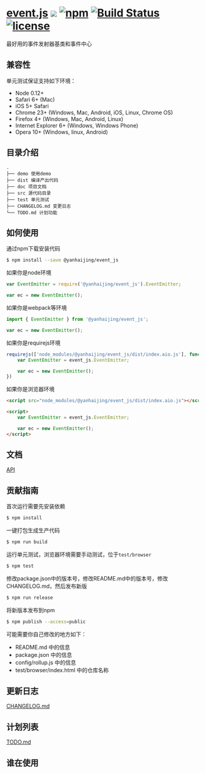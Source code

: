 # [event.js](https://github.com/yanhaijing/event.js) [![](https://img.shields.io/badge/Powered%20by-jslib%20base-brightgreen.svg)](https://github.com/yanhaijing/jslib-base) [![npm](https://img.shields.io/badge/npm-0.1.0-orange.svg)](https://www.npmjs.com/package/@yanhaijing/event_js) [![Build Status](https://travis-ci.org/yanhaijing/event.js.svg?branch=master)](https://travis-ci.org/yanhaijing/event.js) [![license](https://img.shields.io/badge/license-MIT-blue.svg)](https://github.com/yanhaijing/event.js/blob/master/LICENSE)
最好用的事件发射器基类和事件中心

## 兼容性
单元测试保证支持如下环境：

- Node 0.12+
- Safari 6+ (Mac)
- iOS 5+ Safari
- Chrome 23+ (Windows, Mac, Android, iOS, Linux, Chrome OS)
- Firefox 4+ (Windows, Mac, Android, Linux)
- Internet Explorer 6+ (Windows, Windows Phone)
- Opera 10+ (Windows, linux, Android)

## 目录介绍

```
.
├── demo 使用demo
├── dist 编译产出代码
├── doc 项目文档
├── src 源代码目录
├── test 单元测试
├── CHANGELOG.md 变更日志
└── TODO.md 计划功能
```

## 如何使用
通过npm下载安装代码

```bash
$ npm install --save @yanhaijing/event_js
```

如果你是node环境

```js
var EventEmitter = require('@yanhaijing/event_js').EventEmitter;

var ec = new EventEmitter();
```

如果你是webpack等环境

```js
import { EventEmitter } from '@yanhaijing/event_js';

var ec = new EventEmitter();
```

如果你是requirejs环境

```js
requirejs(['node_modules/@yanhaijing/event_js/dist/index.aio.js'], function (event_js) {
    var EventEmitter = event_js.EventEmitter;

    var ec = new EventEmitter();
})
```

如果你是浏览器环境

```html
<script src="node_modules/@yanhaijing/event_js/dist/index.aio.js"></script>

<script>
    var EventEmitter = event_js.EventEmitter;

    var ec = new EventEmitter();
</script>
```

## 文档
[API](https://github.com/yanhaijing/event.js/blob/master/doc/api.md)

## 贡献指南
首次运行需要先安装依赖

```bash
$ npm install
```

一键打包生成生产代码

```bash
$ npm run build
```

运行单元测试，浏览器环境需要手动测试，位于`test/browser`

```bash
$ npm test
```

修改package.json中的版本号，修改README.md中的版本号，修改CHANGELOG.md，然后发布新版

```bash
$ npm run release
```

将新版本发布到npm

```bash
$ npm publish --access=public
```

可能需要你自己修改的地方如下：

- README.md 中的信息
- package.json 中的信息
- config/rollup.js 中的信息
- test/browser/index.html 中的仓库名称

## 更新日志
[CHANGELOG.md](https://github.com/yanhaijing/event.js/blob/master/CHANGELOG.md)

## 计划列表
[TODO.md](https://github.com/yanhaijing/jslib-base/blob/master/TODO.md)

## 谁在使用
